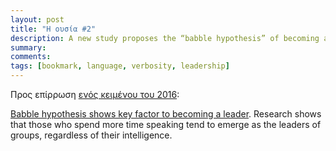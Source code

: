```yaml
---
layout: post
title: "Η ουσία #2"
description: A new study proposes the “babble hypothesis” of becoming a group leader. Researchers show that intelligence is not the most important factor in leadership. Those who talk the most tend to emerge as group leaders.
summary: 
comments: 
tags: [bookmark, language, verbosity, leadership]
---
```


Προς επίρρωση [ενός κειμένου του 2016](https://oddsnends.netlify.app/2016/08/29/i-ousia-1):

[Babble hypothesis shows key factor to becoming a leader](https://bigthink.com/leadership/babble-hypothesis-leader/). Research shows that those who spend more time speaking tend to emerge as the leaders of groups, regardless of their intelligence.
